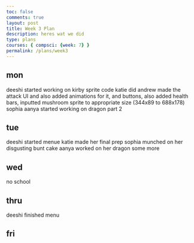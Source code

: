 ```yaml
---
toc: false
comments: true
layout: post
title: Week 3 Plan
description: heres wat we did
type: plans
courses: { compsci: {week: 7} }
permalink: /plans/week3
---
```


## mon
deeshi started working on kirby sprite code
katie did 
andrew made the attack UI and also added animations for it, and buttons, also added health bars, inputted mushroom sprite to appropriate size (344x89 to 688x178)
sophia 
aanya started working on dragon part 2
## tue
deeshi started menue
katie made her final prep
sophia munched on her disgusting bunt cake
aanya worked on her dragon some more
## wed
no school
## thru
deeshi finished menu
## fri
